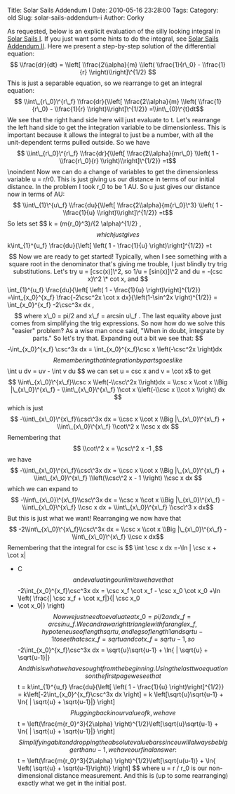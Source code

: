 Title: Solar Sails Addendum I
Date: 2010-05-16 23:28:00
Tags: 
Category: old
Slug: solar-sails-addendum-i
Author: Corky


As requested, below is an explicit evaluation of the silly looking
integral in [Solar Sails
I](http://thevirtuosi.blogspot.com/2010/05/solar-sails-i.html). If you
just want some hints to do the integral, see [Solar Sails Addendum
II](http://thevirtuosi.blogspot.com/2010/05/solar-sails-addendum-ii.html).
Here we present a step-by-step solution of the differential equation: $$
\\frac{dr}{dt} = \\left[ \\frac{2\\alpha}{m} \\left( \\frac{1}{r\_0} -
\\frac{1}{r} \\right)\\right]\^{1/2} $$ This is just a separable
equation, so we rearrange to get an integral equation: $$
\\int\_{r\_0}\^{r\_f} \\frac{dr}{\\left[ \\frac{2\\alpha}{m} \\left(
\\frac{1}{r\_0} - \\frac{1}{r} \\right)\\right]\^{1/2}}
=\\int\_{0}\^{t}dt$$ We see that the right hand side here will just
evaluate to t. Let's rearrange the left hand side to get the integration
variable to be dimensionless. This is important because it allows the
integral to just be a number, with all the unit-dependent terms pulled
outside. So we have $$ \\int\_{r\_0}\^{r\_f} \\frac{dr}{\\left[
\\frac{2\\alpha}{mr\_0} \\left( 1 - \\frac{r\_0}{r}
\\right)\\right]\^{1/2}} =t$$ \\noindent Now we can do a change of
variables to get the dimensionless variable u = r/r0. This is just
giving us our distance in terms of our initial distance. In the problem
I took r\_0 to be 1 AU. So u just gives our distance now in terms of AU:
$$ \\int\_{1}\^{u\_f} \\frac{du}{\\left[ \\frac{2\\alpha}{m{r\_0}\^3}
\\left( 1 - \\frac{1}{u} \\right)\\right]\^{1/2}} =t$$ So lets set $$ k
= (m{r\_0}\^3}/{2 \\alpha)\^{1/2} ,$$ which just gives $$
k\\int\_{1}\^{u\_f} \\frac{du}{\\left[ \\left( 1 - \\frac{1}{u}
\\right)\\right]\^{1/2}} =t$$ Now we are ready to get started!
Typically, when I see something with a square root in the denominator
that's giving me trouble, I just blindly try trig substitutions. Let's
try u = [csc(x)]\^2, so 1/u = [sin(x)]\^2 and du = -(csc x)\^2 \* cot x,
and $$ \\int\_{1}\^{u\_f} \\frac{du}{\\left[ \\left( 1 - \\frac{1}{u}
\\right)\\right]\^{1/2}} =\\int\_{x\_0}\^{x\_f} \\frac{-2\\csc\^2x \\cot
x dx}{\\left(1-\\sin\^2x \\right)\^{1/2}} = \\int\_{x\_0}\^{x\_f}
-2\\csc\^3x dx ,$$ where x\_0 = pi/2 and x\_f = arcsin u\_f . The last
equality above just comes from simplifying the trig expressions. So now
how do we solve this "easier" problem? As a wise man once said, "When in
doubt, integrate by parts." So let's try that. Expanding out a bit we
see that: $$ -\\int\_{x\_0}\^{x\_f} \\csc\^3x dx =
\\int\_{x\_0}\^{x\_f}\\csc x \\left(-\\csc\^2x \\right)dx $$ Remembering
that integration by parts goes like $$ \\int u dv = uv - \\int v du $$
we can set u = csc x and v = \\cot x$ to get $$
\\int\_{x\_0}\^{x\_f}\\csc x \\left(-\\csc\^2x \\right)dx = \\csc x
\\cot x \\Big |\_{x\_0}\^{x\_f} - \\int\_{x\_0}\^{x\_f} \\cot x
\\left(-\\csc x \\cot x \\right) dx $$ which is just $$
-\\int\_{x\_0}\^{x\_f}\\csc\^3x dx = \\csc x \\cot x \\Big
|\_{x\_0}\^{x\_f} + \\int\_{x\_0}\^{x\_f} \\cot\^2 x \\csc x dx $$
Remembering that $$ \\cot\^2 x = \\csc\^2 x -1 ,$$ we have $$
-\\int\_{x\_0}\^{x\_f}\\csc\^3x dx = \\csc x \\cot x \\Big
|\_{x\_0}\^{x\_f} + \\int\_{x\_0}\^{x\_f} \\left(\\csc\^2 x - 1 \\right)
\\csc x dx $$ which we can expand to $$ -\\int\_{x\_0}\^{x\_f}\\csc\^3x
dx = \\csc x \\cot x \\Big |\_{x\_0}\^{x\_f} - \\int\_{x\_0}\^{x\_f}
\\csc x dx + \\int\_{x\_0}\^{x\_f} \\csc\^3 x dx$$ But this is just what
we want! Rearranging we now have that $$
-2\\int\_{x\_0}\^{x\_f}\\csc\^3x dx = \\csc x \\cot x \\Big
|\_{x\_0}\^{x\_f} - \\int\_{x\_0}\^{x\_f} \\csc x dx$$ Remembering that
the integral for csc is $$ \\int \\csc x dx =-\\ln | \\csc x + \\cot x|
+ C $$ and evaluating our limits we have that $$
-2\\int\_{x\_0}\^{x\_f}\\csc\^3x dx = \\csc x\_f \\cot x\_f - \\csc x\_0
\\cot x\_0 +\\ln \\left( \\frac{| \\csc x\_f + \\cot x\_f|}{| \\csc x\_0
+ \\cot x\_0|} \\right) $$ Now we just need to evaluate at x\_0 = pi/2
and x\_f = arcsin u\_f. We can draw a right triangle with far angle
x\_f, hypoteneuse of length sqrt{u}, and legs of length 1 and sqrt{u-1}
to see that csc x\_f = sqrt{u} and cot x\_f = sqrt{u-1}, so $$
-2\\int\_{x\_0}\^{x\_f}\\csc\^3x dx = \\sqrt{u}\\sqrt{u-1} + \\ln{ |
\\sqrt{u} + \\sqrt{u-1}|} $$ And this is what we have sought from the
beginning. Using the last two equations on the first page we see that $$
t = k\\int\_{1}\^{u\_f} \\frac{du}{\\left[ \\left( 1 - \\frac{1}{u}
\\right)\\right]\^{1/2}} = k\\left[-2\\int\_{x\_0}\^{x\_f}\\csc\^3x dx
\\right] = k \\left[\\sqrt{u}\\sqrt{u-1} + \\ln{ | \\sqrt{u} +
\\sqrt{u-1}|} \\right] $$ Plugging back in our value of k, we have $$ t
= \\left(\\frac{m{r\_0}\^3}{2\\alpha}
\\right)\^{1/2}\\left[\\sqrt{u}\\sqrt{u-1} + \\ln{ | \\sqrt{u} +
\\sqrt{u-1}|} \\right] $$ Simplifying a bit and dropping the absolute
value bars since u will always be bigger than u-1, we have our final
answer: $$ t = \\left(\\frac{m{r\_0}\^3}{2\\alpha}
\\right)\^{1/2}\\left[\\sqrt{u(u-1)} + \\ln{ \\left( \\sqrt{u} +
\\sqrt{u-1}\\right)} \\right] $$ where u = r / r\_0 is our
non-dimensional distance measurement. And this is (up to some
rearranging) exactly what we get in the initial post.
